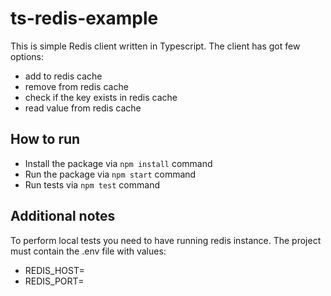 # ts-redis-example

This is simple Redis client written in Typescript. The client has got few options:
- add to redis cache
- remove from redis cache
- check if the key exists in redis cache
- read value from redis cache

## How to run
- Install the package via ```npm install``` command
- Run the package via ```npm start``` command
- Run tests via ```npm test``` command

## Additional notes
To perform local tests you need to have running redis instance.
The project must contain the .env file with values:
- REDIS_HOST=<address>
- REDIS_PORT=<port>
